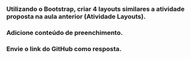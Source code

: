 ### Utilizando o Bootstrap, criar 4 layouts similares a atividade proposta na aula anterior (Atividade Layouts). 
### Adicione conteúdo de preenchimento. 
### Envie o link do GitHub como resposta.
